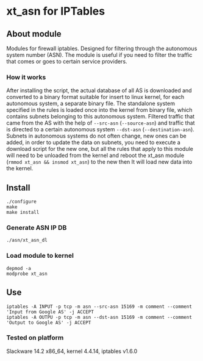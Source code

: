 # xt_asn for IPTables

## About module
Modules for firewall iptables. Designed for filtering through the autonomous system number (ASN).
The module is useful if you need to filter the traffic that comes or goes to certain service providers.
### How it works
After installing the script, the actual database of all AS is downloaded and converted to a binary format suitable for insert to linux kernel, for each autonomous system, a separate binary file. The standalone system specified in the rules is loaded once into the kernel from binary file, which contains subnets belonging to this autonomous system. Filtered traffic that came from the AS with the help of ```--src-asn``` (```--source-asn```) and traffic that is directed to a certain autonomous system ```--dst-asn``` (```--destination-asn```). Subnets in autonomous systems do not often change, new ones can be added, in order to update the data on subnets, you need to execute a download script for the new one, but all the rules that apply to this module will need to be unloaded from the kernel and reboot the xt_asn module (```rmmod xt_asn && insmod xt_asn```) to the new then It will load new data into the kernel.

## Install
```
./configure
make
make install
```
### Generate ASN IP DB
```
./asn/xt_asn_dl
```
### Load module to kernel
```
depmod -a
modprobe xt_asn
```
## Use
```
iptables -A INPUT -p tcp -m asn --src-asn 15169 -m comment --comment 'Input from Google AS' -j ACCEPT
iptables -A OUTPU -p tcp -m asn --dst-asn 15169 -m comment --comment 'Output to Google AS' -j ACCEPT
```
### Tested on platform
Slackware 14.2 x86_64, kernel 4.4.14, iptables v1.6.0
